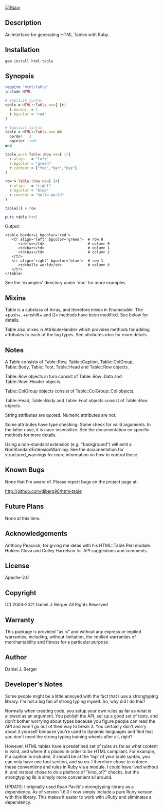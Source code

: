 [![Ruby](https://github.com/djberg96/html-table/actions/workflows/ruby.yml/badge.svg)](https://github.com/djberg96/html-table/actions/workflows/ruby.yml)

## Description
An interface for generating HTML Tables with Ruby.

## Installation
`gem install html-table`
   
## Synopsis
```ruby
require 'html/table'
include HTML

# Explicit syntax
table = HTML::Table.new{ |t|
  t.border  = 1
  t.bgcolor = "red"
}

# Implicit syntax
table = HTML::Table.new do
  border   1
  bgcolor 'red'
end

table.push Table::Row.new{ |r|
  r.align   = "left"
  r.bgcolor = "green"
  r.content = ["foo","bar","baz"]
}

row = Table::Row.new{ |r|
  r.align   = "right"
  r.bgcolor = "blue"
  r.content = "hello world"
}

table[1] = row

puts table.html
```
Output:
```
<table border=1 bgcolor='red'>
   <tr align='left' bgcolor='green'>  # row 0
      <td>foo</td>                    # column 0
      <td>bar</td>                    # column 1
      <td>baz</td>                    # column 2
   </tr>
   <tr align='right' bgcolor='blue'>  # row 1
      <td>hello world</td>            # column 0
   </tr>
</table>
```
See the 'examples' directory under 'doc' for more examples.

## Mixins
Table is a subclass of Array, and therefore mixes in Enumerable. The
+push+, +unshift+ and []= methods have been modified. See below for details.    
   
Table also mixes in AttributeHandler which provides methods for adding
attributes to each of the tag types. See attributes.rdoc for more details.

## Notes
A Table consists of Table::Row, Table::Caption, Table::ColGroup,
Table::Body, Table::Foot, Table::Head and Table::Row objects.

Table::Row objects in turn consist of Table::Row::Data and
Table::Row::Header objects.

Table::ColGroup objects consist of Table::ColGroup::Col
objects.

Table::Head, Table::Body and Table::Foot objects consist
of Table::Row objects.
    
String attributes are quoted. Numeric attributes are not.

Some attributes have type checking. Some check for valid arguments. In
the latter case, it is case-insensitive. See the documentation on
specific methods for more details.

Using a non-standard extension (e.g. "background") will emit a
NonStandardExtensionWarning. See the documentation for structured_warnings
for more information on how to control these.

## Known Bugs
None that I'm aware of. Please report bugs on the project page at:

http://github.com/djberg96/html-table

## Future Plans
None at this time.

## Acknowledgements
Anthony Peacock, for giving me ideas with his HTML::Table Perl module.
Holden Glova and Culley Harrelson for API suggestions and comments.

## License
Apache-2.0

## Copyright
(C) 2003-2021 Daniel J. Berger
All Rights Reserved

## Warranty
This package is provided "as is" and without any express or
implied warranties, including, without limitation, the implied
warranties of merchantability and fitness for a particular purpose.

## Author
Daniel J. Berger

## Developer's Notes
Some people might be a little annoyed with the fact that I use a
strongtyping library. I'm not a big fan of strong typing myself.
So, why did I do this?

Normally when creating code, you setup your own rules as far as what is
allowed as an argument. You publish the API, set up a good set of tests,
and don't bother worrying about types because you figure people can read
the API and won't go out of their way to break it. You certainly don't
worry about it yourself because you're used to dynamic languages and find
that you don't need the strong typing training wheels after all, right?

However, HTML tables have a predefined set of rules as far as what content
is valid, and where it's placed in order to be HTML compliant. For
example, if a caption is included, it should be at the 'top' of your table
syntax, you can only have one foot section, and so on. I therefore chose to
enforce these conventions and rules in Ruby via a module. I could have
lived without it, and instead chose to do a plethora of "kind_of?" checks,
but the strongtyping lib is simply more convenient all around.

UPDATE: I originally used Ryan Pavlik's strongtyping library as a dependency.
As of version 1.6.0 I now simply include a pure Ruby version with this library.
This makes it easier to work with JRuby and eliminates a dependency.
